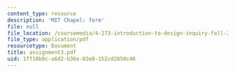 ```yaml
---
content_type: resource
description: 'MIT Chapel: form'
file: null
file_location: /coursemedia/4-273-introduction-to-design-inquiry-fall-2001/1ff18b0ca6d2b36e03e0152cd2850c46_assignment3.pdf
file_type: application/pdf
resourcetype: Document
title: assignment3.pdf
uid: 1ff18b0c-a6d2-b36e-03e0-152cd2850c46
---
```

